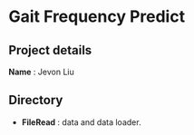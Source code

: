 # Gait Frequency Predict
## Project details
**Name** : Jevon Liu
## Directory
- **FileRead** : data and data loader.
